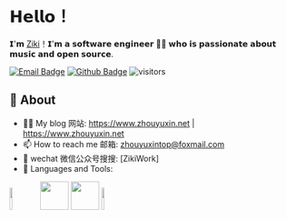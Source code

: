 # 𝗛𝗲𝗹𝗹𝗼！

𝗜'𝗺 [Ziki](https://github.com/ZikiWork)！𝗜'𝗺 𝗮 𝘀𝗼𝗳𝘁𝘄𝗮𝗿𝗲 𝗲𝗻𝗴𝗶𝗻𝗲𝗲𝗿 👨‍💻 𝘄𝗵𝗼 𝗶𝘀 𝗽𝗮𝘀𝘀𝗶𝗼𝗻𝗮𝘁𝗲 𝗮𝗯𝗼𝘂𝘁 𝗺𝘂𝘀𝗶𝗰 𝗮𝗻𝗱 𝗼𝗽𝗲𝗻 𝘀𝗼𝘂𝗿𝗰𝗲.


[![Email Badge](https://img.shields.io/badge/-Email-c14438?style=flat-square&logo=Gmail&logoColor=white&link=mailto:zhouyuxintop@foxmail.com)](mailto:zhouyuxintop@Foxmail.com)
[![Github Badge](https://img.shields.io/badge/-Github-232323?style=flat-square&logo=Github&logoColor=white&link=https://github.com/ZikiWork)](https://github.com/ZikiWork)
![visitors](https://visitor-badge.laobi.icu/badge?page_id=zjwo)


## 🧐 About

- 👨‍💻 My blog 网站: https://www.zhouyuxin.net | https://www.zhouyuxin.net
- 📫 How to reach me 邮箱: zhouyuxintop@foxmail.com
- 👯 wechat 微信公众号搜搜: [ZikiWork]
- 🌱 Languages and Tools: 

<code><img width="10%" src="https://www.vectorlogo.zone/logos/java/java-ar21.svg"></code>
<code><a href="https://www.linux.org/" target="_blank"><img height="50" src="https://www.vectorlogo.zone/logos/linux/linux-ar21.svg"></a></code>
<code><a href="https://www.docker.com/" target="_blank"><img height="50" src="https://www.vectorlogo.zone/logos/docker/docker-official.svg"></a></code>
<code><img width="10%" src="https://www.vectorlogo.zone/logos/mysql/mysql-ar21.svg"></code>
